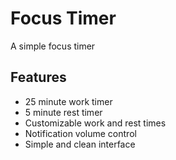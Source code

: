 # Focus Timer

A simple focus timer

## Features

- 25 minute work timer
- 5 minute rest timer
- Customizable work and rest times
- Notification volume control
- Simple and clean interface
